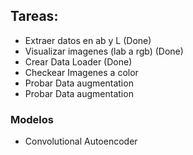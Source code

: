 ## Tareas:

- Extraer datos en ab y L           (Done) 
- Visualizar imagenes (lab a rgb)   (Done)
- Crear Data Loader                 (Done)
- Checkear Imagenes a color                 
- Probar Data augmentation                 
- Probar Data augmentation                 



### Modelos

- Convolutional Autoencoder